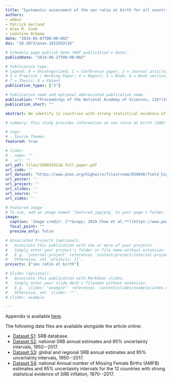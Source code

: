 ```yaml
---
title: "Systematic assessment of the sex ratio at birth for all countries and estimation of national imbalances and regional reference levels"
authors:
- admin
- Patrick Gerland
- Alex R. Cook
- Leontine Alkema
date: "2019-05-07T00:00:00Z"
doi: "10.1073/pnas.1812593116"

# Schedule page publish date (NOT publication's date).
publishDate: "2019-06-27T00:00:00Z"

# Publication type.
# Legend: 0 = Uncategorized; 1 = Conference paper; 2 = Journal article;
# 3 = Preprint / Working Paper; 4 = Report; 5 = Book; 6 = Book section;
# 7 = Thesis; 8 = Patent
publication_types: ["2"]

# Publication name and optional abbreviated publication name.
publication: "*Proceedings of the National Academy of Sciences, 116*(19) 9303--9311"
publication_short: ""

abstract: We identify 12 countries with strong statistical evidence of SRB imbalance during 1970--2017, resulting in 45.0 (95% uncertainty interval [36.4; 54.8]) million missing female births globally. The majority of those missing female births are in China, with 23.1 [16.5; 30.7] million, and in India, with 20.7 [15.5; 26.6] million.

# summary: This study provides information on sex ratio at birth (SRB) reference levels and SRB imbalance.

# tags:
# - Source Themes
featured: true

# links:
# - name: ""
#   url: ""
url_pdf: files/1908359116.full.paper.pdf
url_code: ''
url_dataset: "https://www.pnas.org/highwire/filestream/859048/field_highwire_adjunct_files/0/pnas.1812593116.sapp.pdf"
url_poster: ''
url_project: ''
url_slides: ''
url_source: ''
url_video: ''

# Featured image
# To use, add an image named `featured.jpg/png` to your page's folder. 
image:
  caption: 'Image credit: [**&copy; 2019 Chao et al.**](https://www.pnas.org/content/116/19/9303)'
  focal_point: ""
  preview_only: false

# Associated Projects (optional).
#   Associate this publication with one or more of your projects.
#   Simply enter your project's folder or file name without extension.
#   E.g. `internal-project` references `content/project/internal-project/index.md`.
#   Otherwise, set `projects: []`.
projects: ["sex ratio at birth"]

# Slides (optional).
#   Associate this publication with Markdown slides.
#   Simply enter your slide deck's filename without extension.
#   E.g. `slides: "example"` references `content/slides/example/index.md`.
#   Otherwise, set `slides: ""`.
# slides: example

---
```


Appendix is available [here](https://www.pnas.org/highwire/filestream/859048/field_highwire_adjunct_files/0/pnas.1812593116.sapp.pdf).

The following data files are available alongside the article online:

* [Dataset S1](https://www.pnas.org/highwire/filestream/859048/field_highwire_adjunct_files/1/pnas.1812593116.sd01.xlsx): SRB database.
* [Dataset S2](https://www.pnas.org/highwire/filestream/859048/field_highwire_adjunct_files/2/pnas.1812593116.sd02.xlsx): national SRB annual estimates and 95% uncertainty intervals, 1950--2017.
* [Dataset S3](https://www.pnas.org/highwire/filestream/859048/field_highwire_adjunct_files/3/pnas.1812593116.sd03.xlsx): global and regional SRB annual estimates and 95% uncertainty intervals, 1950--2017.
* [Dataset S4](https://www.pnas.org/highwire/filestream/859048/field_highwire_adjunct_files/4/pnas.1812593116.sd04.xlsx): national Annual number of Missing Female Births (AMFB) estimates and 95% uncertainty intervals for the 12 countries with strong statistical evidence of SRB inflation, 1970--2017.
